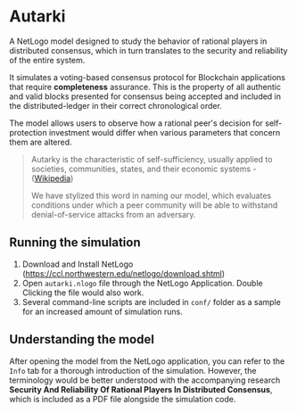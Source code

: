 # Autarki
A NetLogo model designed to study the behavior of rational players in distributed consensus, which in turn translates to the security and reliability of the entire system.

It simulates a voting-based consensus protocol for Blockchain applications that require **completeness** assurance. This is the property of all authentic and valid blocks presented for consensus being accepted and included in the distributed-ledger in their correct chronological order.

The model allows users to observe how a rational peer's decision for self-protection investment would differ when various parameters that concern them are altered.

> Autarky is the characteristic of self-sufficiency, usually applied to societies, communities, states, and their economic systems - ([Wikipedia](https://en.wikipedia.org/wiki/Autarky))
>
> We have stylized this word in naming our model, which evaluates conditions under which a peer community will be able to withstand denial-of-service attacks from an adversary.


## Running the simulation

1. Download and Install NetLogo (https://ccl.northwestern.edu/netlogo/download.shtml)
2. Open `autarki.nlogo` file through the NetLogo Application. Double Clicking the file would also work.
3. Several command-line scripts are included in `conf/` folder as a sample for an increased amount of simulation runs.

## Understanding the model

After opening the model from the NetLogo application, you can refer to the `Info` tab for a thorough introduction of the simulation. However, the terminology would be better understood with the accompanying research **Security And Reliability Of Rational Players In Distributed Consensus**, which is included as a PDF file alongside the simulation code.
